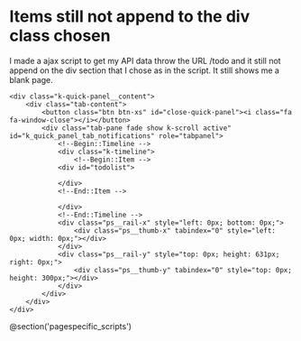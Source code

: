 
# Items still not append to the div class chosen

I made a ajax script to get my API data throw the URL /todo and it still not append on the div section that I chose as in the script. It still shows me a blank page.

<div id="k_quick_panel" class="k-quick-panel">

    <div class="k-quick-panel__content">
        <div class="tab-content">
            <button class="btn btn-xs" id="close-quick-panel"><i class="fa fa-window-close"></i></button>
            <div class="tab-pane fade show k-scroll active" id="k_quick_panel_tab_notifications" role="tabpanel">
                <!--Begin::Timeline -->
                <div class="k-timeline">
                    <!--Begin::Item -->
                <div id="todolist">

                </div>
                <!--End::Item -->

                </div>
                <!--End::Timeline -->
                <div class="ps__rail-x" style="left: 0px; bottom: 0px;">
                    <div class="ps__thumb-x" tabindex="0" style="left: 0px; width: 0px;"></div>
                </div>
                <div class="ps__rail-y" style="top: 0px; height: 631px; right: 0px;">
                    <div class="ps__thumb-y" tabindex="0" style="top: 0px; height: 300px;"></div>
                </div>
            </div>
        </div>
    </div>
</div>

@section('pagespecific_scripts')
    <script>
        $(document).ready(function() {
            e.preventDefault();
            var todoList = $('#todolist');
            // route

            // bej thirjen
            $.ajax({
                'url': '/todo',
                'type': 'get',
                'dataType': 'json',
                success: function (data, access) {
                    console.log(data);

                    if(!data){
                        todoList.append('<span class="k-timeline__item-datetime">' +
                            '<b style="font-size: 17px;">'+{{ __('Nuk ka shenime te reja') }}+'</b>' +
                            '</span>');
                    }

                    else {
                    $.each(data, function(key, value){

                        todoList.append('<div class="k-timeline__item k-timeline__item--success">' +
                        '<div class="k-timeline__item-section">' +
                        '<div class="k-timeline__item-section-border">' +
                        '<div class="k-timeline__item-section-icon">' +
                        '<i class="flaticon-feed k-font-success"></i>' +
                        '</div>' +
                        '</div>' +
                        '<span class="k-timeline__item-datetime">'+ key.date +
                        '</span></div>' +
                        '<a href="" class="k-timeline__item-text">');
                    if (key.done === 0) {
                        todoList.append('</a>' +
                                    '<span class="markAsDone" data-todo="'+ key.id +'">'+ key.todo +'</span>');
                            }
                    else{
                        todoList.append(
                            '<span style="text-decoration: line-through;">'+key.todo+'</span>' +
                            '</a>' +
                            '<div class="k-timeline__item-info">' +
                                key.user.first_name +' '+key.user.last_name
                        );
                    }
                    if (key.can_manage){
                        todoList.append(
                            '<button class="btn btn-xs btn-danger removeTodo" style="padding: 4px">' +
                            '<i class="fa fa-trash" style="font-size: 12px; color: white; padding: 4px"></i>' +
                            '</button>'
                        );
                    }
                        todoList.append( '<input type="hidden" name="todoID" class="hidden" value="'+ key.id +'">' +
                        '</div>' +
                        '</div>');

                    });

                    }
                    // perpuno te dhenat qe vijne nga api

                }
            });
        });
    </script>
@endsection

I was looking around for the problem but I didn't get any answer about that. It show the same thing that I have done.
Can you please help me with this issue ?

        